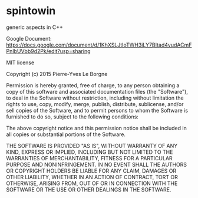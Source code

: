 spintowin
=========

generic aspects in C++

Google Document: https://docs.google.com/document/d/1KhXSLJtIoTWH3iLY7BItad4vudACmFPnIbUVbb9d2Pk/edit?usp=sharing

MIT license

Copyright (c) 2015 Pierre-Yves Le Borgne

Permission is hereby granted, free of charge, to any person obtaining a copy of this software and associated documentation files (the "Software"), to deal in the Software without restriction, including without limitation the rights to use, copy, modify, merge, publish, distribute, sublicense, and/or sell copies of the Software, and to permit persons to whom the Software is furnished to do so, subject to the following conditions:

The above copyright notice and this permission notice shall be included in all copies or substantial portions of the Software.

THE SOFTWARE IS PROVIDED "AS IS", WITHOUT WARRANTY OF ANY KIND, EXPRESS OR IMPLIED, INCLUDING BUT NOT LIMITED TO THE WARRANTIES OF MERCHANTABILITY, FITNESS FOR A PARTICULAR PURPOSE AND NONINFRINGEMENT. IN NO EVENT SHALL THE AUTHORS OR COPYRIGHT HOLDERS BE LIABLE FOR ANY CLAIM, DAMAGES OR OTHER LIABILITY, WHETHER IN AN ACTION OF CONTRACT, TORT OR OTHERWISE, ARISING FROM, OUT OF OR IN CONNECTION WITH THE SOFTWARE OR THE USE OR OTHER DEALINGS IN THE SOFTWARE.
